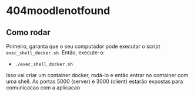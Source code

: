 # 404moodlenotfound

## Como rodar

Primeiro, garanta que o seu computador pode executar o script `exec_shell_docker.sh`. Então, execute-o:
- `./exec_shell_docker.sh`

Isso vai criar um container docker, rodá-lo e então entrar no container com uma shell. As portas 5000 (server) e 3000 (client) estarão expostas para comunicacao com a aplicacao
